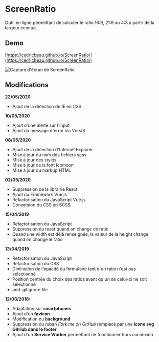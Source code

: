 # ScreenRatio

Outil en ligne permettant de calculer le ratio 16:9, 21:9 ou 4:3 à partir de la largeur connue.

## Demo

[https://cedricbeau.github.io/ScreenRatio/](https://cedricbeau.github.io/ScreenRatio/)

![Capture d'écran de ScreenRatio]( https://github.com/cedricbeau/ScreenRatio/blob/master/ratio.png "Capture d'écran de ScreenRatio")

## Modifications

**22/05/2020**

* Ajout de la detection de IE en CSS

**10/05/2020**

* Ajout d'une alerte sur l'input
* Ajout du message d'error via VueJS

**08/05/2020**

* Ajout de la detection  d'Internet Explorer
* Mise à jour du nom des fichiers scss
* Mise à jour des styles
* Mise à jour de la font Icomoon
* Mise à jour du markup HTML

**02/05/2020**

* Suppression de la librairie React
* Ajout du Framework Vue.js
* Refactorisation du JavaScript Vue.js
* Conversion du CSS en SCSS

**15/04/2019**

* Refactorisation du JavaScript
* Suppression du reset quand on change de ratio
* Quand une width est déjà renseignée, la valeur de la height change quand on change le ratio

**13/04/2019**

* Refactorisation du JavaScript
* Refactorisation du CSS
* Diminution de l'opacité du formulaire tant q'un ratio n'est pas sélectionné
* Position centrée du choix des ratios avant qu'un de celui-ci ne soit sélectionné
* add .gitignore file

**12/06/2018:**

* Adaptation sur **smartphones**
* Ajout d'un **favicon**
* Modification du **background**
* Suppression du ruban _Fork me on GitHub_ remplacé par une **icone svg GitHub dans le footer**
* Ajout d'un **Service Worker** permettant de fonctionner hors connexion